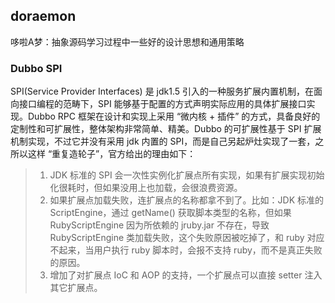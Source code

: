 ## doraemon

哆啦A梦：抽象源码学习过程中一些好的设计思想和通用策略

### Dubbo SPI

SPI(Service Provider Interfaces) 是 jdk1.5 引入的一种服务扩展内置机制，在面向接口编程的范畴下，SPI 能够基于配置的方式声明实际应用的具体扩展接口实现。Dubbo RPC 框架在设计和实现上采用 “微内核 + 插件” 的方式，具备良好的定制性和可扩展性，整体架构非常简单、精美。Dubbo 的可扩展性基于 SPI 扩展机制实现，不过它并没有采用 jdk 内置的 SPI，而是自己另起炉灶实现了一套，之所以这样 “重复造轮子”，官方给出的理由如下：

> 1. JDK 标准的 SPI 会一次性实例化扩展点所有实现，如果有扩展实现初始化很耗时，但如果没用上也加载，会很浪费资源。
> 2. 如果扩展点加载失败，连扩展点的名称都拿不到了。比如：JDK 标准的 ScriptEngine，通过 getName() 获取脚本类型的名称，但如果 RubyScriptEngine 因为所依赖的 jruby.jar 不存在，导致 RubyScriptEngine 类加载失败，这个失败原因被吃掉了，和 ruby 对应不起来，当用户执行 ruby 脚本时，会报不支持 ruby，而不是真正失败的原因。
> 3. 增加了对扩展点 IoC 和 AOP 的支持，一个扩展点可以直接 setter 注入其它扩展点。
